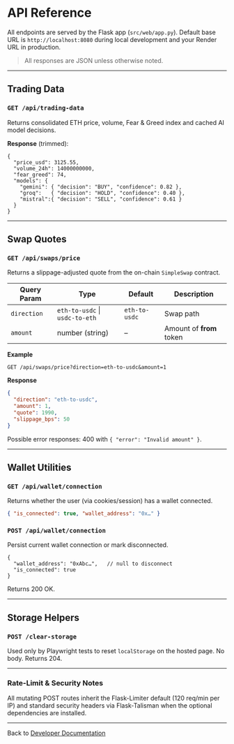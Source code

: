# API Reference

All endpoints are served by the Flask app (`src/web/app.py`). Default base URL is `http://localhost:8080` during local development and your Render URL in production.

> All responses are JSON unless otherwise noted.

---
## Trading Data

### `GET /api/trading-data`
Returns consolidated ETH price, volume, Fear & Greed index and cached AI model decisions.

**Response** (trimmed):
```jsonc
{
  "price_usd": 3125.55,
  "volume_24h": 14000000000,
  "fear_greed": 74,
  "models": {
    "gemini": { "decision": "BUY", "confidence": 0.82 },
    "groq":   { "decision": "HOLD", "confidence": 0.40 },
    "mistral":{ "decision": "SELL", "confidence": 0.61 }
  }
}
```

---
## Swap Quotes

### `GET /api/swaps/price`
Returns a slippage-adjusted quote from the on-chain `SimpleSwap` contract.

| Query Param | Type | Default | Description |
|-------------|------|---------|-------------|
| `direction` | `eth-to-usdc` \| `usdc-to-eth` | `eth-to-usdc` | Swap path |
| `amount` | number (string) | – | Amount of **from** token |

**Example**
```
GET /api/swaps/price?direction=eth-to-usdc&amount=1
```
**Response**
```json
{
  "direction": "eth-to-usdc",
  "amount": 1,
  "quote": 1990,
  "slippage_bps": 50
}
```

Possible error responses: 400 with `{ "error": "Invalid amount" }`.

---
## Wallet Utilities

### `GET /api/wallet/connection`
Returns whether the user (via cookies/session) has a wallet connected.
```json
{ "is_connected": true, "wallet_address": "0x…" }
```

### `POST /api/wallet/connection`
Persist current wallet connection or mark disconnected.
```jsonc
{
  "wallet_address": "0xAbc…",   // null to disconnect
  "is_connected": true
}
```
Returns 200 OK.

---
## Storage Helpers

### `POST /clear-storage`
Used only by Playwright tests to reset `localStorage` on the hosted page. No body. Returns 204.

---
### Rate-Limit & Security Notes
All mutating POST routes inherit the Flask-Limiter default (120 req/min per IP) and standard security headers via Flask-Talisman when the optional dependencies are installed.

---
Back to [Developer Documentation](index.md) 